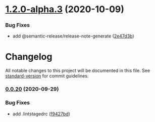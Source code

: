 # [1.2.0-alpha.3](https://github.com/2snail/libs/compare/v1.2.0-alpha.2...v1.2.0-alpha.3) (2020-10-09)

### Bug Fixes

- add @semantic-release/release-note-generate ([2e47d3b](https://github.com/2snail/libs/commit/2e47d3bff5118fef72a7af17e9db520574dae3b8))

# Changelog

All notable changes to this project will be documented in this file. See [standard-version](https://github.com/conventional-changelog/standard-version) for commit guidelines.

### [0.0.20](https://github.com/2snail/libs/compare/v1.1.1...v0.0.20) (2020-09-29)

### Bug Fixes

- add .lintstagedrc ([f9427bd](https://github.com/2snail/libs/commit/f9427bdd12baac49971b46edcc907cc146689c1d))
